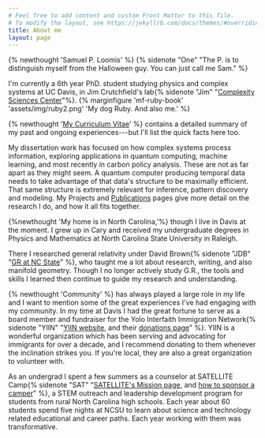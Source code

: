 ```yaml
---
# Feel free to add content and custom Front Matter to this file.
# To modify the layout, see https://jekyllrb.com/docs/themes/#overriding-theme-defaults
title: About me
layout: page
---
```

{% newthought 'Samuel P. Loomis' %} {% sidenote "One" "The P. is to distinguish myself from the Halloween
guy. You can just call me Sam." %}

I'm currently a 6th year PhD. student studying physics and complex systems at UC
Davis, in Jim Crutchfield's lab{% sidenote "Jim" "[Complexity Sciences
Center](http://csc.ucdavis.edu/Welcome.html)"%}.
{% marginfigure 'mf-ruby-book' 'assets/img/ruby2.png' 'My dog Ruby. And also
me.'  %}

{% newthought '[My Curriculum
Vitae](/assets/docs/loomis-cv.pdf)' %} contains a detailed summary
of my past and ongoing experiences---but I'll list the quick facts here too.

My dissertation work has focused on
how complex systems process information, exploring applications in quantum
computing, machine learning, and most recently in carbon policy analysis. 
These are not as far apart as they might seem. A quantum computer producing
temporal data needs to take advantage of that data's structure to be maximally
efficient. That same structure is extremely relevant for inference, pattern discovery and
modeling. My Projects and 
[Publications](/publications/) pages give more detail on the research I do, and how it
all fits together.

{%newthought 'My home is in North Carolina,'%} though I live in Davis at the
moment. I grew up in Cary and received my undergraduate degrees in Physics and
Mathematics at North Carolina State University in Raleigh.

There I researched general
relativity under David Brown{% sidenote "JDB" "[GR at NC
State](https://relativity.wordpress.ncsu.edu/)" %}, who taught me a lot about
research, writing, and also manifold geometry. Though I no longer actively
study G.R., the tools and skills I learned then continue to guide my research
and understanding.

{% newthought 'Community' %} has always played a large role in my life and I want to mention
some of the great experiences I've had engaging with my community. In my time at
Davis I had the great fortune to serve as a board member and fundraiser
for the Yolo Interfaith Immigration Network{% sidenote "YIIN" 
"[YIIN website](https://www.yiinyolo.org/), and their
[donations page](https://yolo-interfaith-immigration-network.square.site/)" %}.
YIIN is a wonderful organization which has been serving and
advocating for immigrants for over a decade, and I recommend donating to them
whenever the inclination strikes you. If you're local, they are also a great
organization to volunteer with.

As an undergrad I spent a few summers as a counselor at SATELLITE Camp{% sidenote "SAT" 
"[SATELLITE's Mission page](https://caldwellfellows.ncsu.edu/mission/), and
[how to sponsor a camper](https://caldwellfellows.ncsu.edu/how-to-sponsor-campers/)" %}, a STEM
outreach and leadership development program for students from rural North
Carolina high schools. Each year about 60 students spend five nights at NCSU to
learn about science and technology related educational and career paths. Each
year working with them was transformative. 
